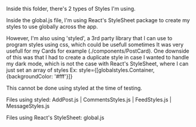 Inside this folder, there's 2 types of Styles I'm using.

Inside the global.js file, I'm using React's StyleSheet package to create my styles to use globally across the app.

However, I'm also using 'styled', a 3rd party library that I can use to program styles using css, which could be usefull sometimes
It was very usefull for my Cards for example (./components/PostCard).
One downside of this was that I had to create a duplicate style in case I wanted to handle my dark mode, which is not the case with React's StyleSheet,
where I can just set an array of styles Ex: style={[globalstyles.Container, {backgroundColor: '#fff'}]}

This cannot be done using styled at the time of testing.

Files using styled: AddPost.js | CommentsStyles.js | FeedStyles.js | MessageStyles.js

Files using React's StyleSheet: global.js